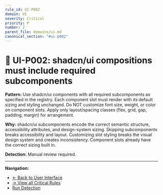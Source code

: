 ```yaml
---
rule_id: UI-P002
domain: UI
severity: Critical
priority: P
number: 2
parent_file: domains/ui.md
canonical_section: "#ui-p002"
---
```


# 🔴 UI-P002: shadcn/ui compositions must include required subcomponents

**Pattern:** Use shadcn/ui components with all required subcomponents as specified in the registry. Each component slot must render with its default sizing and styling unchanged. Do NOT customize font size, weight, or color on component slots. Apply only layout/spacing classes (flex, grid, gap, padding, margin) for arrangement.

**Why:** shadcn/ui subcomponents encode the correct semantic structure, accessibility attributes, and design-system sizing. Skipping subcomponents breaks accessibility and layout. Customizing slot styling breaks the visual design system and creates inconsistency. Component slots already have the correct sizing built in.

**Detection:** Manual review required.

---

**Navigation:**
- [← Back to User Interface](../ui.md#ui-p002)
- [→ View all Critical Rules](README.md)
- [Run Detection](../../_automation/detect-ui-violations.sh)
